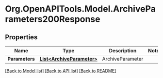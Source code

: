 # Org.OpenAPITools.Model.ArchiveParameters200Response

## Properties

Name | Type | Description | Notes
------------ | ------------- | ------------- | -------------
**Parameters** | [**List&lt;ArchiveParameter&gt;**](ArchiveParameter.md) | ArchiveParameter | 

[[Back to Model list]](../README.md#documentation-for-models) [[Back to API list]](../README.md#documentation-for-api-endpoints) [[Back to README]](../README.md)

